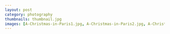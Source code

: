 ```yaml
---
layout: post
category: photography
thumbnails: thumbnail.jpg
images: [A-Christmas-in-Paris1.jpg, A-Christmas-in-Paris2.jpg, A-Christmas-in-Paris3.jpg, A-Christmas-in-Paris4.jpg]
---
```

